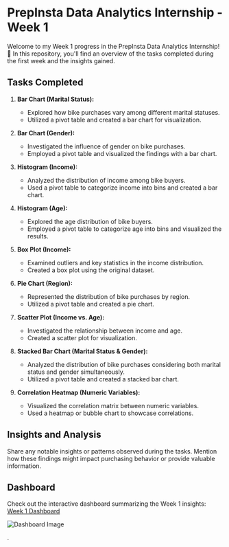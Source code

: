 # PrepInsta Data Analytics Internship - Week 1

Welcome to my Week 1 progress in the PrepInsta Data Analytics Internship! 🚀 In this repository, you'll find an overview of the tasks completed during the first week and the insights gained.

## Tasks Completed

1. **Bar Chart (Marital Status):**
   - Explored how bike purchases vary among different marital statuses.
   - Utilized a pivot table and created a bar chart for visualization.

2. **Bar Chart (Gender):**
   - Investigated the influence of gender on bike purchases.
   - Employed a pivot table and visualized the findings with a bar chart.

3. **Histogram (Income):**
   - Analyzed the distribution of income among bike buyers.
   - Used a pivot table to categorize income into bins and created a bar chart.

4. **Histogram (Age):**
   - Explored the age distribution of bike buyers.
   - Employed a pivot table to categorize age into bins and visualized the results.

5. **Box Plot (Income):**
   - Examined outliers and key statistics in the income distribution.
   - Created a box plot using the original dataset.

6. **Pie Chart (Region):**
   - Represented the distribution of bike purchases by region.
   - Utilized a pivot table and created a pie chart.

7. **Scatter Plot (Income vs. Age):**
   - Investigated the relationship between income and age.
   - Created a scatter plot for visualization.

8. **Stacked Bar Chart (Marital Status & Gender):**
   - Analyzed the distribution of bike purchases considering both marital status and gender simultaneously.
   - Utilized a pivot table and created a stacked bar chart.

9. **Correlation Heatmap (Numeric Variables):**
   - Visualized the correlation matrix between numeric variables.
   - Used a heatmap or bubble chart to showcase correlations.

## Insights and Analysis

Share any notable insights or patterns observed during the tasks. Mention how these findings might impact purchasing behavior or provide valuable information.

## Dashboard

Check out the interactive dashboard summarizing the Week 1 insights:
[Week 1 Dashboard](https://docs.google.com/spreadsheets/d/15nEputPwtJWYORu2sp6BeF5a44zASP9B59nu6hZqvBg/edit?usp=sharing)

![Dashboard Image](dashboard_image.png)

.
